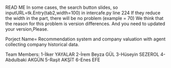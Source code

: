 READ ME
In some cases, the search button slides, so inputURL=tk.Entry(tab2,width=100) in intercafe.py line 224
If they reduce the width in the part, there will be no problem (example = 70)
We think that the reason for this problem is version differences.
And you need to updated your version,Please.

Porject Name= Recommendation system and company valuation with agent collecting company historical data.

Team Members:
1-İlker YAYALAR
2-İrem Beyza GÜL
3-Hüseyin SEZEROL
4-Abdulbaki AKGÜN
5-Raşit AKŞİT
6-Enes EFE
